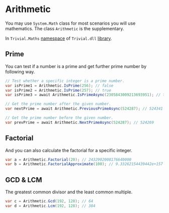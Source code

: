 # Arithmetic

You may use `System.Math` class for most scenarios you will use mathematics. The class `Arithmetic` is the supplementary.

In `Trivial.Maths` [namespace](../) of `Trivial.dll` [library](../../).

## Prime

You can test if a number is a prime and get further prime number by following way.

```csharp
// Test whether a specific integer is a prime number.
var isPrime1 = Arithmetic.IsPrime(256); // false
var isPrime2 = Arithmetic.IsPrime(257); // true
var isPrime3 = await Arithmetic.IsPrimeAsync(2305843009213693951); // true

// Get the prime number after the given number.
var nextPrime = await Arithmetic.PreviousPrimeAsync(524287); // 524341

// Get the prime number before the given number.
var prevPrime = await Arithmetic.NextPrimeAsync(524287); // 524269
```

## Factorial

And you can also calculate the factorial for a specific integer.

```csharp
var a = Arithmetic.Factorial(20); // 2432902008176640000
var b = Arithmetic.FactorialApproximate(100); // 9.33262154439442e+157
```

## GCD & LCM

The greatest common divisor and the least common multiple.

```csharp
var c = Arithmetic.Gcd(192, 128); // 64
var d = Arithmetic.Lcm(192, 128); // 384
```
